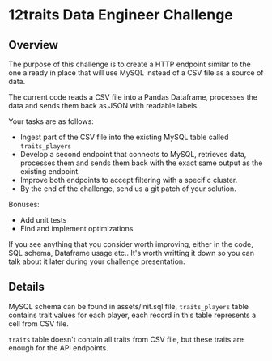 # 12traits Data Engineer Challenge

## Overview

The purpose of this challenge is to create a HTTP endpoint similar to the one already in place that will use MySQL instead of a CSV file as a source of data. 

The current code reads a CSV file into a Pandas Dataframe, processes the data and sends them back as JSON with readable labels.

Your tasks are as follows:
- Ingest part of the CSV file into the existing MySQL table called `traits_players`
- Develop a second endpoint that connects to MySQL, retrieves data, processes them and sends them back with the exact same output as the existing endpoint. 
- Improve both endpoints to accept filtering with a specific cluster.
- By the end of the challenge, send us a git patch of your solution.
  
Bonuses:
- Add unit tests
- Find and implement optimizations

If you see anything that you consider worth improving, either in the code, SQL schema, Dataframe usage etc.. It's worth writting it down so you can talk about it later during your challenge presentation.

## Details

MySQL schema can be found in assets/init.sql file, `traits_players` table contains trait values for each player, each record in this table represents a cell from CSV file.

`traits` table doesn't contain all traits from CSV file, but these traits are enough for the API endpoints.
